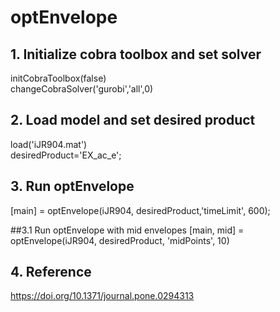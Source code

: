 # optEnvelope
## 1. Initialize cobra toolbox and set solver
initCobraToolbox(false) <br />
changeCobraSolver('gurobi','all',0)

## 2. Load model and set desired product
load('iJR904.mat') <br />
desiredProduct='EX_ac_e';

## 3. Run optEnvelope
[main] = optEnvelope(iJR904, desiredProduct,'timeLimit', 600);

##3.1 Run optEnvelope with mid envelopes
[main, mid] = optEnvelope(iJR904, desiredProduct, 'midPoints', 10)

## 4. Reference
https://doi.org/10.1371/journal.pone.0294313
